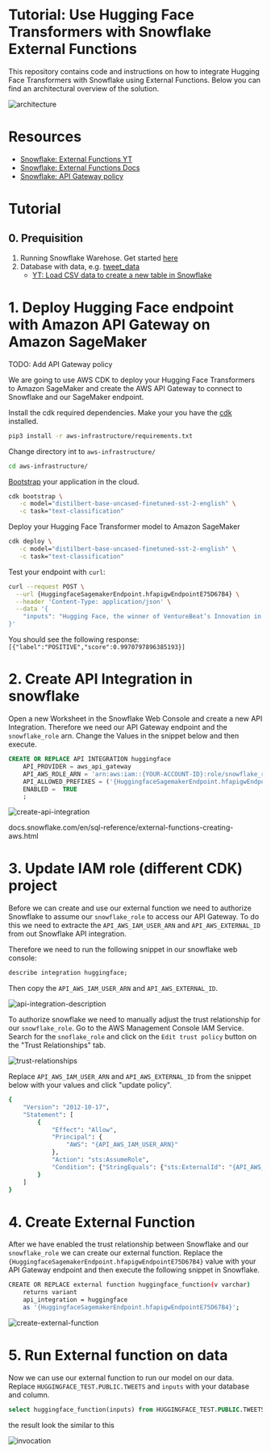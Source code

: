# Tutorial: Use Hugging Face Transformers with Snowflake External Functions

This repository contains code and instructions on how to integrate Hugging Face Transformers with Snowflake using External Functions. Below you can find an architectural overview of the solution.

![architecture](assets/architecture.png)


# Resources 

* [Snowflake: External Functions YT](https://www.youtube.com/watch?v=qangh4oM_zs&ab_channel=SnowflakeInc.)
* [Snowflake: External Functions Docs](https://docs.snowflake.com/en/sql-reference/external-functions-creating-aws-ui.html)
* [Snowflake: API Gateway policy](https://docs.snowflake.com/en/sql-reference/external-functions-creating-aws-common-api-integration-proxy-link.html)

# Tutorial


## 0. Prequisition

1. Running Snowflake Warehose. Get started [here](https://signup.snowflake.com/?utm_cta=trial-en-www-homepage-top-right-nav-ss-evg&_ga=2.4253299.1747282503.1647350425-2028784425.1644849379)
2. Database with data, e.g. [tweet_data](tweet_data.csv) 
    * [YT: Load CSV data to create a new table in Snowflake](https://www.youtube.com/watch?v=GfCBhZK3X7w&ab_channel=KahanDataSolutions)

# 1. Deploy Hugging Face endpoint with Amazon API Gateway on Amazon SageMaker

TODO: Add API Gateway policy

We are going to use AWS CDK to deploy your Hugging Face Transformers to Amazon SageMaker and create the AWS API Gateway to connect to Snowflake and our SageMaker endpoint. 

Install the cdk required dependencies. Make your you have the [cdk](https://docs.aws.amazon.com/cdk/latest/guide/getting_started.html#getting_started_install) installed.

```bash
pip3 install -r aws-infrastructure/requirements.txt
```

Change directory int to `aws-infrastructure/`

```bash
cd aws-infrastructure/
```

[Bootstrap](https://docs.aws.amazon.com/cdk/latest/guide/bootstrapping.html) your application in the cloud.

```bash
cdk bootstrap \
   -c model="distilbert-base-uncased-finetuned-sst-2-english" \
   -c task="text-classification"
```

Deploy your Hugging Face Transformer model to Amazon SageMaker

```bash
cdk deploy \
   -c model="distilbert-base-uncased-finetuned-sst-2-english" \
   -c task="text-classification"
```

Test your endpoint with `curl`:
```bash
curl --request POST \
  --url {HuggingfaceSagemakerEndpoint.hfapigwEndpointE75D67B4} \
  --header 'Content-Type: application/json' \
  --data '{
	"inputs": "Hugging Face, the winner of VentureBeat’s Innovation in Natural Language Process/Understanding Award for 2021, is looking to level the playing field. The team, launched by Clément Delangue and Julien Chaumond in 2016, was recognized for its work in democratizing NLP, the global market value for which is expected to hit $35.1 billion by 2026. This week, Google’s former head of Ethical AI Margaret Mitchell joined the team."
}'
```

You should see the following response: `[{"label":"POSITIVE","score":0.9970797896385193}]`


# 2. Create API Integration in snowflake

Open a new Worksheet in the Snowflake Web Console and create a new API Integration. Therefore we need our API Gateway endpoint and the `snowflake_role` arn. Change the Values in the snippet below and then execute. 

```sql
CREATE OR REPLACE API INTEGRATION huggingface
    API_PROVIDER = aws_api_gateway
    API_AWS_ROLE_ARN = 'arn:aws:iam::{YOUR-ACCOUNT-ID}:role/snowflake_role'
    API_ALLOWED_PREFIXES = ('{HuggingfaceSagemakerEndpoint.hfapigwEndpointE75D67B4}')
    ENABLED =  TRUE 
    ;
```

![create-api-integration](assets/reate-api-integration.png)

docs.snowflake.com/en/sql-reference/external-functions-creating-aws.html

# 3. Update IAM role (different CDK) project

Before we can create and use our external function we need to authorize Snowflake to assume our `snowflake_role` to access our API Gateway. To do this we need to extracte the `API_AWS_IAM_USER_ARN` and `API_AWS_EXTERNAL_ID` from out Snowflake API integration. 

Therefore we need to run the following snippet in our snowflake web console:

```sql
describe integration huggingface;
```

Then copy the `API_AWS_IAM_USER_ARN` and `API_AWS_EXTERNAL_ID`.

![api-integration-description](assets/api-integration-description.png)

To authorize snowflake we need to manually adjust the trust relationship for our `snowflake_role`. Go to the AWS Management Console IAM Service. Search for the `snoflake_role` and click on the `Edit trust policy` button on the "Trust Relationships" tab.

![trust-relationships](assets/trust-relationships.png)

Replace  `API_AWS_IAM_USER_ARN` and `API_AWS_EXTERNAL_ID` from the snippet below with your values and click "update policy".


```bash
{
	"Version": "2012-10-17",
	"Statement": [
		{
			"Effect": "Allow",
			"Principal": {
				"AWS": "{API_AWS_IAM_USER_ARN}"
			},
			"Action": "sts:AssumeRole",
			"Condition": {"StringEquals": {"sts:ExternalId": "{API_AWS_EXTERNAL_ID}"}}
		}
	]
}
```

# 4. Create External Function

After we have enabled the trust relationship between Snowflake and our `snowflake_role` we can create our external function. Replace the `{HuggingfaceSagemakerEndpoint.hfapigwEndpointE75D67B4}` value with your API Gateway endpoint and then execute the following snippet in Snowflake.

```bash
CREATE OR REPLACE external function huggingface_function(v varchar)
    returns variant
    api_integration = huggingface
    as '{HuggingfaceSagemakerEndpoint.hfapigwEndpointE75D67B4}';
```

![create-external-function](assets/create-external-function.png)


# 5. Run External function on data

Now we can use our external function to run our model on our data. Replace `HUGGINGFACE_TEST.PUBLIC.TWEETS` and `inputs` with your database and column.

```sql
select huggingface_function(inputs) from HUGGINGFACE_TEST.PUBLIC.TWEETS  limit 100
```

the result look the similar to this 

![invocation](assets/invocation.png)

